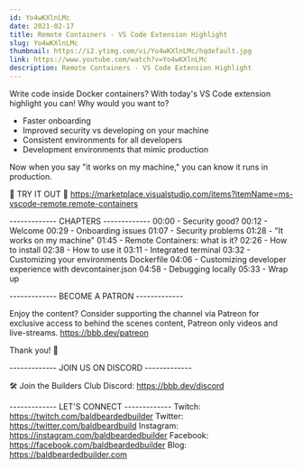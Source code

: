 ```yaml
---
id: Yo4wKXlnLMc
date: 2021-02-17
title: Remote Containers - VS Code Extension Highlight
slug: Yo4wKXlnLMc
thumbnail: https://i2.ytimg.com/vi/Yo4wKXlnLMc/hqdefault.jpg
link: https://www.youtube.com/watch?v=Yo4wKXlnLMc
description: Remote Containers - VS Code Extension Highlight
---
```


Write code inside Docker containers? With today's VS Code extension highlight you can! Why would you want to?

- Faster onboarding
- Improved security vs developing on your machine
- Consistent environments for all developers
- Development environments that mimic production

Now when you say "it works on my machine," you can know it runs in production.

💾 TRY IT OUT 💾
https://marketplace.visualstudio.com/items?itemName=ms-vscode-remote.remote-containers

------------- CHAPTERS -------------
00:00  -  Security good?
00:12  -  Welcome
00:29  -  Onboarding issues
01:07  -  Security problems
01:28  -  "It works on my machine"
01:45  -  Remote Containers: what is it?
02:26  -  How to install
02:38  -  How to use it
03:11  -  Integrated terminal
03:32  -  Customizing your environments Dockerfile
04:06  -  Customizing developer experience with devcontainer.json
04:58  -  Debugging locally
05:33  -  Wrap up

------------- BECOME A PATRON -------------

Enjoy the content? Consider supporting the channel via Patreon for exclusive access to behind the scenes content, Patreon only videos and live-streams. 
https://bbb.dev/patreon

Thank you! 🙏

------------- JOIN US ON DISCORD -------------

🛠 Join the Builders Club Discord: https://bbb.dev/discord

------------- LET'S CONNECT -------------
Twitch: https://twitch.com/baldbeardedbuilder
Twitter: https://twitter.com/baldbeardbuild
Instagram: https://instagram.com/baldbeardedbuilder
Facebook: https://facebook.com/baldbeardedbuilder
Blog: https://baldbeardedbuilder.com